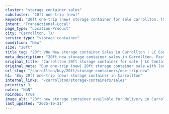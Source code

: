 ```yaml
---
cluster: "storage container sales"
subcluster: "20ft one-trip (new)"
keyword: "20ft one-trip (new) storage container for sale Carrollton, TX"
intent: "Transactional-Local"
page_type: "Location-Product"
city: "Carrollton, TX"
service_type: "storage container"
condition: "New"
size: "20ft"
title_tag: "20ft V0u New storage container Sales in Carrollton | LC Container"
meta_description: "20ft new storage container sales in Carrollton. Fast delivery, competitive pricing. Serving storage containers area. Quote ID: NV2. Call (214) 524-4168 for your free quote today."
original_title: "Carrollton 20ft storage container for sale | LC Container"
original_meta: "Buy one-trip (new) 20ft storage container sale with local delivery in Carrollton, TX. LC Container — local Since 2003. Request a fast quote today."
url_slug: "/carrollton/buy/20ft/storage-containers/one-trip-new"
h1: "Buy 20ft one-trip (new) storage container in Carrollton"
internal_links: "/carrollton/storage-containers/sales"
priority: 3
notes: "NaN"
noindex: true
image_alt: "20ft new storage container available for delivery in Carrollton"
last_updated: "2025-10-21"
---
```


<!-- TODO: Add unique city/inventory copy, images, and internal links here. -->

